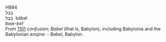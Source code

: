 H894  
בּבל  
בָּבֶל ‎ bâbel  
*baw-bel‘*  
From [1101](h1101) *confusion*; *Babel* (that is, Babylon), including
Babylonia and the Babylonian empire: - Babel, Babylon.  
